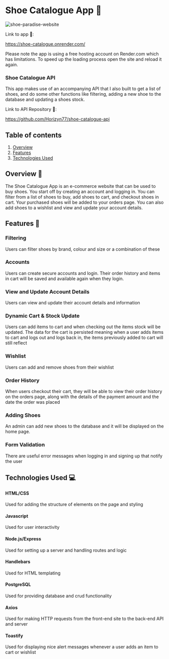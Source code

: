 # Shoe Catalogue App 👞

![shoe-paradise-website](https://github.com/Horizyn77/shoe-catalogue/assets/116552523/6f309c2e-8b13-45f2-a5d7-3ab56ee214ee)

Link to app 🔗:  

https://shoe-catalogue.onrender.com/

Please note the app is using a free hosting account on Render.com which has limitations. To speed up the loading process open the site and reload it again.

### Shoe Catalogue API

This app makes use of an accompanying API that I also built to get a list of shoes, and do some other functions like filtering, adding a new shoe to the database and updating a shoes stock.

Link to API Repository 🔗:

https://github.com/Horizyn77/shoe-catalogue-api

## Table of contents

1. [Overview](#overview)
2. [Features](#features)
3. [Technologies Used](#technologies-used)

## Overview 📝<a name="overview"></a>

The Shoe Catalogue App is an e-commerce website that can be used to buy shoes. You start off by creating an account and logging in. You can filter from a list of shoes to buy, add shoes to cart, and checkout shoes in cart. Your purchased shoes will be added to your orders page. You can also add shoes to a wishlist and view and update your account details.

## Features 🌟<a name="features"></a>

### Filtering 

Users can filter shoes by brand, colour and size or a combination of these

### Accounts

Users can create secure accounts and login. Their order history and items in cart will be saved and available again when they login.

### View and Update Account Details

Users can view and update their account details and information

### Dynamic Cart & Stock Update

Users can add items to cart and when checking out the items stock will be updated. The data for the cart is persisted meaning when a user adds items to cart and logs out and logs back in, the items previously added to cart will still reflect

### Wishlist

Users can add and remove shoes from their wishlist

### Order History

When users checkout their cart, they will be able to view their order history on the orders page, along with the details of the payment amount and the date the order was placed

### Adding Shoes

An admin can add new shoes to the database and it will be displayed on the home page.

### Form Validation

There are useful error messages when logging in and signing up that notify the user

## Technologies Used 💻<a name="technologies-used"></a>

#### HTML/CSS
Used for adding the structure of elements on the page and styling
#### Javascript
Used for user interactivity
#### Node.js/Express
Used for setting up a server and handling routes and logic  
#### Handlebars  
Used for HTML templating
#### PostgreSQL
Used for providing database and crud functionality
#### Axios
Used for making HTTP requests from the front-end site to the back-end API and server
#### Toastify
Used for displaying nice alert messages whenever a user adds an item to cart or wishlist

